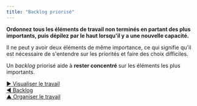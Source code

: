 ```yaml
---
title: "Backlog priorisé"
---
```



**Ordonnez tous les éléments de travail non terminés en partant des plus importants, puis dépilez par le haut lorsqu'il y a une nouvelle capacité.**

Il ne peut y avoir deux éléments de même importance, ce qui signifie qu'il est nécessaire de s'entendre sur les priorités et faire des choix difficiles.

Un <dfn data-info="Backlog: Une liste explicite et priorisée d&apos;éléments de travail (livrables) ou d&apos;intention en attente de traitement.">backlog</dfn> priorisé aide à **rester concentré** sur les éléments les plus importants.

[&#9654; Visualiser le travail](visualize-work.html)<br/>[&#9664; Backlog](backlog.html)<br/>[&#9650; Organiser le travail](organizing-work.html)

